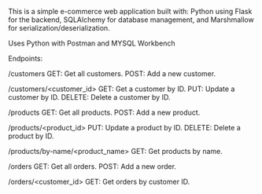 This is a simple e-commerce web application built with:
Python using Flask for the backend, 
SQLAlchemy for database management, 
and Marshmallow for serialization/deserialization.

Uses Python with Postman and MYSQL Workbench

Endpoints:

/customers
GET: Get all customers.
POST: Add a new customer.

/customers/<customer_id>
GET: Get a customer by ID.
PUT: Update a customer by ID.
DELETE: Delete a customer by ID.

/products
GET: Get all products.
POST: Add a new product.

/products/<product_id>
PUT: Update a product by ID.
DELETE: Delete a product by ID.

/products/by-name/<product_name>
GET: Get products by name.

/orders
GET: Get all orders.
POST: Add a new order.

/orders/<customer_id>
GET: Get orders by customer ID.
